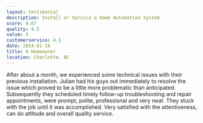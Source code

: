 ```yaml
---
layout: testimonial
description: Install or Service a Home Automation System
score: 4.67
quality: 4.5
value: 5
customerservice: 4.5
date: 2014-01-16
title: A Homeowner
location: Charlotte, NC
---
```

After about a month, we experienced some technical issues with their previous installation. Julian had his guys out immediately to resolve the issue which proved to be a little more problematic than anticipated. Subsequently they scheduled timely follow-up troubleshooting and repair appointments, were prompt, polite, professional and very neat. They stuck with the job until it was accomplished. Very satisfied with the attentiveness, can do attitude and overall quality service.
